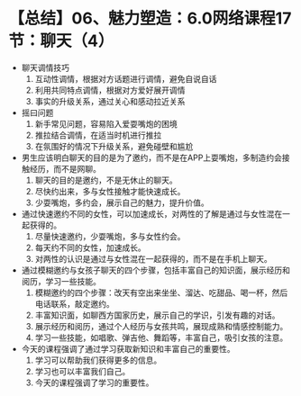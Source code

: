 # 【总结】06、魅力塑造：6.0网络课程17节：聊天（4）

-   聊天调情技巧
    1.  互动性调情，根据对方话题进行调情，避免自说自话
    2.  利用共同特点调情，根据对方爱好展开调情
    3.  事实的升级关系，通过关心和感动拉近关系
-   摇曰问题
    1.  新手常见问题，容易陷入爱耍嘴炮的困境
    2.  推拉结合调情，在适当时机进行推拉
    3.  在氛围好的情况下升级关系，避免碰壁和尴尬
-   男生应该明白聊天的目的是为了邀约，而不是在APP上耍嘴炮，多制造约会接触经历，而不是网聊。
    1.  聊天的目的是邀约，不是无休止的聊天。
    2.  尽快约出来，多与女性接触才能快速成长。
    3.  少耍嘴炮，多约会，展示自己的魅力，提升价值。
-   通过快速邀约不同的女性，可以加速成长，对两性的了解是通过与女性混在一起获得的。
    1.  尽量快速邀约，少耍嘴炮，多与女性约会。
    2.  每天约不同的女性，加速成长。
    3.  对两性的认识是通过与女性混在一起获得的，而不是在手机上聊天。
-   通过模糊邀约与女孩子聊天的四个步骤，包括丰富自己的知识面，展示经历和阅历，学习一些技能。
    1.  模糊邀约的四个步骤：改天有空出来坐坐、溜达、吃甜品、喝一杯，然后电话联系，敲定邀约。
    2.  丰富知识面，如聊西方国家历史，展示自己的学识，引发有趣的对话。
    3.  展示经历和阅历，通过个人经历与女孩共鸣，展现成熟和情感控制能力。
    4.  学习一些技能，如唱歌、弹吉他、舞蹈等，丰富自己，吸引女孩的注意。
-   今天的课程强调了通过学习获取新知识和丰富自己的重要性。
    1.  学习可以帮助我们获得更多的信息。
    2.  学习也可以丰富我们自己。
    3.  今天的课程强调了学习的重要性。